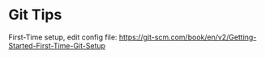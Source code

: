 # Git Tips

First-Time setup, edit config file:
https://git-scm.com/book/en/v2/Getting-Started-First-Time-Git-Setup
